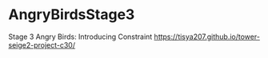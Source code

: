 # AngryBirdsStage3
Stage 3 Angry Birds: Introducing Constraint
https://tisya207.github.io/tower-seige2-project-c30/
